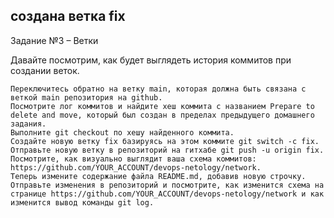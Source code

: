 ## создана ветка fix

Задание №3 – Ветки

Давайте посмотрим, как будет выглядеть история коммитов при создании веток.

    Переключитесь обратно на ветку main, которая должна быть связана с веткой main репозитория на github.
    Посмотрите лог коммитов и найдите хеш коммита с названием Prepare to delete and move, который был создан в пределах предыдущего домашнего задания.
    Выполните git checkout по хешу найденного коммита.
    Создайте новую ветку fix базируясь на этом коммите git switch -c fix.
    Отправьте новую ветку в репозиторий на гитхабе git push -u origin fix.
    Посмотрите, как визуально выглядит ваша схема коммитов: https://github.com/YOUR_ACCOUNT/devops-netology/network.
    Теперь измените содержание файла README.md, добавив новую строчку.
    Отправьте изменения в репозиторий и посмотрите, как изменится схема на странице https://github.com/YOUR_ACCOUNT/devops-netology/network и как изменится вывод команды git log.
